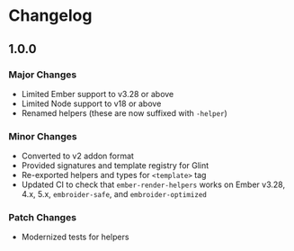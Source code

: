 # Changelog

## 1.0.0

### Major Changes

- Limited Ember support to v3.28 or above
- Limited Node support to v18 or above
- Renamed helpers (these are now suffixed with `-helper`)

### Minor Changes

- Converted to v2 addon format
- Provided signatures and template registry for Glint
- Re-exported helpers and types for `<template>` tag
- Updated CI to check that `ember-render-helpers` works on Ember v3.28, 4.x, 5.x, `embroider-safe`, and `embroider-optimized`

### Patch Changes

- Modernized tests for helpers
